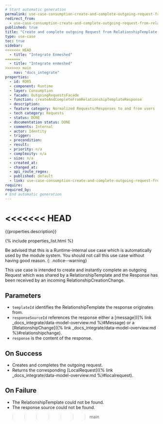 ```yaml
---
# Start automatic generation
permalink: use-case-consumption-create-and-complete-outgoing-request-from-relationshiptemplate-response
redirect_from:
  - use-case-consumption-create-and-complete-outgoing-request-from-relationshiptemplate-response
published: true
title: "Create and complete outgoing Request from RelationshipTemplate Response"
type: use-case
toc: true
sidebar:
<<<<<<< HEAD
  - title: "Integrate Enmeshed"
=======
  - title: "Integrate enmeshed"
>>>>>>> main
    nav: "docs_integrate"
properties:
  - id: ROR5
  - component: Runtime
  - layer: Consumption
  - facade: OutgoingRequestsFacade
  - function: createAndCompleteFromRelationshipTemplateResponse
  - description:
  - feature category: Normalized Requests/Responses to and from users
  - tech category: Requests
  - status: DONE
  - documentation status: DONE
  - comments: Internal
  - actor: Identity
  - trigger:
  - precondition:
  - result:
  - priority: n/a
  - complexity: n/a
  - size: n/a
  - created_at:
  - changed_at:
  - api_route_regex:
  - published: default
  - link: use-case-consumption-create-and-complete-outgoing-request-from-relationshiptemplate-response
require:
required_by:
# End automatic generation
---
```

<<<<<<< HEAD
=======

{{properties.description}}

{% include properties_list.html %}

Be advised that this is a Runtime-internal use case which is automatically used by the module system. You should not call this use case without having good reason.
{: .notice--warning}

This use case is intended to create and instantly complete an outgoing Request which was shared by a RelationshipTemplate and the Response has been received by an incoming RelationshipCreationChange.

## Parameters

- `templateId` identifies the RelationshipTemplate the response originates from.
- `responseSourceId` references the response either a [message]({% link _docs_integrate/data-model-overview.md %}#Message)
  or a [RelationshipChange]({% link _docs_integrate/data-model-overview.md %}#relationshipchange).
- `response` is the content of the response.

## On Success

- Creates and completes the outgoing request.
- Returns the corresponding [LocalRequest]({% link _docs_integrate/data-model-overview.md %}#localrequest).

## On Failure

- The RelationshipTemplate could not be found.
- The response source could not be found.
>>>>>>> main
